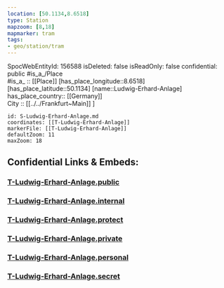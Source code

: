 ```yaml
---
location: [50.1134,8.6518] 
type: Station 
mapzoom: [8,18] 
mapmarker: tram 
tags:
- geo/station/tram
---
```

SpocWebEntityId: 156588
isDeleted: false
isReadOnly: false
confidential: public
#is_a_/Place  
#is_a_ :: [[Place]] 
[has_place_longitude::8.6518] 
[has_place_latitude::50.1134] 
[name::Ludwig-Erhard-Anlage] 
has_place_country:: [[Germany]]  
City :: [[../../Frankfurt~Main]] ] 


```leaflet
id: S-Ludwig-Erhard-Anlage.md
coordinates: [[T-Ludwig-Erhard-Anlage]] 
markerFile: [[T-Ludwig-Erhard-Anlage]] 
defaultZoom: 11 
maxZoom: 18
```


## Confidential Links & Embeds: 

### [T-Ludwig-Erhard-Anlage.public](/_public/\Earth\Continent\Europe\Europe~Central\Germany\Germany~West\Hessen\counties~Hessen\Frankfurt~Main\Stations-FFM~TT-Ludwig-Erhard-Anlage.public.md) 

### [T-Ludwig-Erhard-Anlage.internal](/_internal/\Earth\Continent\Europe\Europe~Central\Germany\Germany~West\Hessen\counties~Hessen\Frankfurt~Main\Stations-FFM~TT-Ludwig-Erhard-Anlage.internal.md) 

### [T-Ludwig-Erhard-Anlage.protect](/_protect/\Earth\Continent\Europe\Europe~Central\Germany\Germany~West\Hessen\counties~Hessen\Frankfurt~Main\Stations-FFM~TT-Ludwig-Erhard-Anlage.protect.md) 

### [T-Ludwig-Erhard-Anlage.private](/_private/\Earth\Continent\Europe\Europe~Central\Germany\Germany~West\Hessen\counties~Hessen\Frankfurt~Main\Stations-FFM~TT-Ludwig-Erhard-Anlage.private.md) 

### [T-Ludwig-Erhard-Anlage.personal](/_personal/\Earth\Continent\Europe\Europe~Central\Germany\Germany~West\Hessen\counties~Hessen\Frankfurt~Main\Stations-FFM~TT-Ludwig-Erhard-Anlage.personal.md) 

### [T-Ludwig-Erhard-Anlage.secret](/_secret/\Earth\Continent\Europe\Europe~Central\Germany\Germany~West\Hessen\counties~Hessen\Frankfurt~Main\Stations-FFM~TT-Ludwig-Erhard-Anlage.secret.md)

